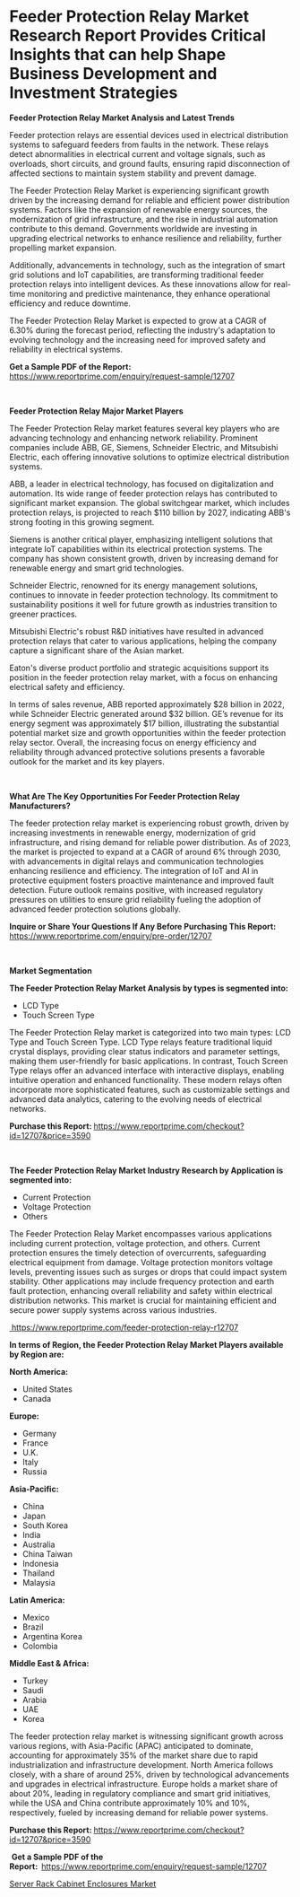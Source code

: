 <p><h1>Feeder Protection Relay Market Research Report Provides Critical Insights that can help Shape Business Development and Investment Strategies</h1></p><p><strong>Feeder Protection Relay Market Analysis and Latest Trends</strong></p>
<p><p>Feeder protection relays are essential devices used in electrical distribution systems to safeguard feeders from faults in the network. These relays detect abnormalities in electrical current and voltage signals, such as overloads, short circuits, and ground faults, ensuring rapid disconnection of affected sections to maintain system stability and prevent damage.</p><p>The Feeder Protection Relay Market is experiencing significant growth driven by the increasing demand for reliable and efficient power distribution systems. Factors like the expansion of renewable energy sources, the modernization of grid infrastructure, and the rise in industrial automation contribute to this demand. Governments worldwide are investing in upgrading electrical networks to enhance resilience and reliability, further propelling market expansion.</p><p>Additionally, advancements in technology, such as the integration of smart grid solutions and IoT capabilities, are transforming traditional feeder protection relays into intelligent devices. As these innovations allow for real-time monitoring and predictive maintenance, they enhance operational efficiency and reduce downtime.</p><p>The Feeder Protection Relay Market is expected to grow at a CAGR of 6.30% during the forecast period, reflecting the industry's adaptation to evolving technology and the increasing need for improved safety and reliability in electrical systems.</p></p>
<p><strong>Get a Sample PDF of the Report:&nbsp;</strong> <a href="https://www.reportprime.com/enquiry/request-sample/12707?utm_campaign=2795&utm_medium=2&utm_source=Github&utm_content=ia&utm_term=19032025&utm_id=feeder-protection-relay">https://www.reportprime.com/enquiry/request-sample/12707</a></p>
<p>&nbsp;</p>
<p><strong>Feeder Protection Relay Major Market Players</strong></p>
<p><p>The Feeder Protection Relay market features several key players who are advancing technology and enhancing network reliability. Prominent companies include ABB, GE, Siemens, Schneider Electric, and Mitsubishi Electric, each offering innovative solutions to optimize electrical distribution systems.</p><p>ABB, a leader in electrical technology, has focused on digitalization and automation. Its wide range of feeder protection relays has contributed to significant market expansion. The global switchgear market, which includes protection relays, is projected to reach $110 billion by 2027, indicating ABB's strong footing in this growing segment.</p><p>Siemens is another critical player, emphasizing intelligent solutions that integrate IoT capabilities within its electrical protection systems. The company has shown consistent growth, driven by increasing demand for renewable energy and smart grid technologies.</p><p>Schneider Electric, renowned for its energy management solutions, continues to innovate in feeder protection technology. Its commitment to sustainability positions it well for future growth as industries transition to greener practices.</p><p>Mitsubishi Electric's robust R&D initiatives have resulted in advanced protection relays that cater to various applications, helping the company capture a significant share of the Asian market.</p><p>Eaton's diverse product portfolio and strategic acquisitions support its position in the feeder protection relay market, with a focus on enhancing electrical safety and efficiency.</p><p>In terms of sales revenue, ABB reported approximately $28 billion in 2022, while Schneider Electric generated around $32 billion. GE’s revenue for its energy segment was approximately $17 billion, illustrating the substantial potential market size and growth opportunities within the feeder protection relay sector. Overall, the increasing focus on energy efficiency and reliability through advanced protective solutions presents a favorable outlook for the market and its key players.</p></p>
<p>&nbsp;</p>
<p><strong>What Are The Key Opportunities For Feeder Protection Relay Manufacturers?</strong></p>
<p><p>The feeder protection relay market is experiencing robust growth, driven by increasing investments in renewable energy, modernization of grid infrastructure, and rising demand for reliable power distribution. As of 2023, the market is projected to expand at a CAGR of around 6% through 2030, with advancements in digital relays and communication technologies enhancing resilience and efficiency. The integration of IoT and AI in protective equipment fosters proactive maintenance and improved fault detection. Future outlook remains positive, with increased regulatory pressures on utilities to ensure grid reliability fueling the adoption of advanced feeder protection solutions globally.</p></p>
<p><strong>Inquire or Share Your Questions If Any Before Purchasing This Report:</strong> <a href="https://www.reportprime.com/enquiry/pre-order/12707?utm_campaign=2795&utm_medium=2&utm_source=Github&utm_content=ia&utm_term=19032025&utm_id=feeder-protection-relay">https://www.reportprime.com/enquiry/pre-order/12707</a></p>
<p>&nbsp;</p>
<p><strong>Market Segmentation</strong></p>
<p><strong>The Feeder Protection Relay Market Analysis by types is segmented into:</strong></p>
<p><ul><li>LCD Type</li><li>Touch Screen Type</li></ul></p>
<p><p>The Feeder Protection Relay market is categorized into two main types: LCD Type and Touch Screen Type. LCD Type relays feature traditional liquid crystal displays, providing clear status indicators and parameter settings, making them user-friendly for basic applications. In contrast, Touch Screen Type relays offer an advanced interface with interactive displays, enabling intuitive operation and enhanced functionality. These modern relays often incorporate more sophisticated features, such as customizable settings and advanced data analytics, catering to the evolving needs of electrical networks.</p></p>
<p><strong>Purchase this Report:&nbsp;</strong><a href="https://www.reportprime.com/checkout?id=12707&price=3590&utm_campaign=2795&utm_medium=2&utm_source=Github&utm_content=ia&utm_term=19032025&utm_id=feeder-protection-relay">https://www.reportprime.com/checkout?id=12707&price=3590</a></p>
<p>&nbsp;</p>
<p><strong>The Feeder Protection Relay Market Industry Research by Application is segmented into:</strong></p>
<p><ul><li>Current Protection</li><li>Voltage Protection</li><li>Others</li></ul></p>
<p><p>The Feeder Protection Relay Market encompasses various applications including current protection, voltage protection, and others. Current protection ensures the timely detection of overcurrents, safeguarding electrical equipment from damage. Voltage protection monitors voltage levels, preventing issues such as surges or drops that could impact system stability. Other applications may include frequency protection and earth fault protection, enhancing overall reliability and safety within electrical distribution networks. This market is crucial for maintaining efficient and secure power supply systems across various industries.</p></p>
<p><a href="https://www.reportprime.com/feeder-protection-relay-r12707?utm_campaign=2795&utm_medium=2&utm_source=Github&utm_content=ia&utm_term=19032025&utm_id=feeder-protection-relay">&nbsp;https://www.reportprime.com/feeder-protection-relay-r12707</a></p>
<p><strong>In terms of Region, the Feeder Protection Relay Market Players available by Region are:</strong></p>
<p>
    <p> <strong> North America: </strong>
        <ul>
            <li>United States</li>
            <li>Canada</li>
        </ul>
        </p> 
    <p> <strong> Europe: </strong>
        <ul>
            <li>Germany</li>
            <li>France</li>
            <li>U.K.</li>
            <li>Italy</li>
            <li>Russia</li>
        </ul>
        </p> 
    <p> <strong> Asia-Pacific: </strong>
        <ul>
            <li>China</li>
            <li>Japan</li>
            <li>South Korea</li>
            <li>India</li>
            <li>Australia</li>
            <li>China Taiwan</li>
            <li>Indonesia</li>
            <li>Thailand</li>
            <li>Malaysia</li>
        </ul>
        </p> 
    <p> <strong> Latin America: </strong>
        <ul>
            <li>Mexico</li>
            <li>Brazil</li>
            <li>Argentina Korea</li>
            <li>Colombia</li>
        </ul>
        </p> 
    <p> <strong> Middle East & Africa: </strong>
        <ul>
            <li>Turkey</li>
            <li>Saudi</li>
            <li>Arabia</li>
            <li>UAE</li>
            <li>Korea</li>
        </ul>
    </p>
    </p>
<p><p>The feeder protection relay market is witnessing significant growth across various regions, with Asia-Pacific (APAC) anticipated to dominate, accounting for approximately 35% of the market share due to rapid industrialization and infrastructure development. North America follows closely, with a share of around 25%, driven by technological advancements and upgrades in electrical infrastructure. Europe holds a market share of about 20%, leading in regulatory compliance and smart grid initiatives, while the USA and China contribute approximately 10% and 10%, respectively, fueled by increasing demand for reliable power systems.</p></p>
<p><strong>Purchase this Report: </strong><a href="https://www.reportprime.com/checkout?id=12707&price=3590&utm_campaign=2795&utm_medium=2&utm_source=Github&utm_content=ia&utm_term=19032025&utm_id=feeder-protection-relay">https://www.reportprime.com/checkout?id=12707&price=3590</a></p>
<p>&nbsp;<strong>Get a Sample PDF of the Report:&nbsp;&nbsp;</strong><a href="https://www.reportprime.com/enquiry/request-sample/12707?utm_campaign=2795&utm_medium=2&utm_source=Github&utm_content=ia&utm_term=19032025&utm_id=feeder-protection-relay">https://www.reportprime.com/enquiry/request-sample/12707</a></p>
<p><strong></strong></p>
<p><p><a href="https://github.com/GenaGaines34/Market-Research-Report-List-2/blob/main/server-rack-cabinet-enclosures-market.md?utm_campaign=2795&utm_medium=2&utm_source=Github&utm_content=ia&utm_term=19032025&utm_id=feeder-protection-relay">Server Rack Cabinet Enclosures Market</a></p></p>